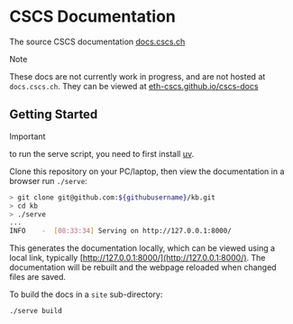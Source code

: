 # CSCS Documentation

The source CSCS documentation [docs.cscs.ch](httpa://docs.cscs.ch)

> [!NOTE]
> These docs are not currently work in progress, and are not hosted at `docs.cscs.ch`.
> They can be viewed at [eth-cscs.github.io/cscs-docs](https://eth-cscs.github.io/cscs-docs)

## Getting Started

> [!IMPORTANT]
> to run the serve script, you need to first install [uv](https://docs.astral.sh/uv/getting-started/installation/).

Clone this repository on your PC/laptop, then view the documentation in a browser run `./serve`:
```bash
> git clone git@github.com:${githubusername}/kb.git
> cd kb
> ./serve
...
INFO    -  [08:33:34] Serving on http://127.0.0.1:8000/
```
This generates the documentation locally, which can be viewed using a local link, typically [http://127.0.0.1:8000/](http://127.0.0.1:8000/). The documentation will be rebuilt and the webpage reloaded when changed files are saved.

To build the docs in a `site` sub-directory:
```bash
./serve build
```
